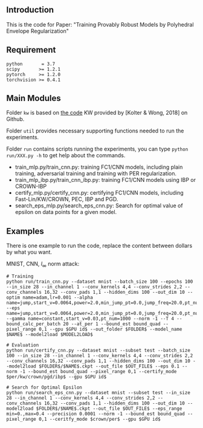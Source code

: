 ## Introduction
This is the code for Paper: "Training Provably Robust Models by Polyhedral Envelope Regularization"

## Requirement

```
python       = 3.7
scipy       >= 1.2.1
pytorch     >= 1.2.0
torchvision >= 0.4.1
```

## Main Modules

Folder `kw` is based on [the code](https://github.com/locuslab/convex_adversarial) KW provided by [Kolter & Wong, 2018] on Github.

Folder `util` provides necessary supporting functions needed to run the experiments.

Folder `run` contains scripts running the experiments, you can type `python run/XXX.py -h` to get help about the commands.

* train_mlp.py/train_cnn.py: training FC1/CNN models, including plain training, adversarial training and training with PER regularization.
* train_mlp_ibp.py/train_cnn_ibp.py: training FC1/CNN models using IBP or CROWN-IBP
* certify_mlp.py/certify_cnn.py: certifying FC1/CNN models, including Fast-Lin/KW/CROWN, PEC, IBP and PGD.
* search_eps_mlp.py/search_eps_cnn.py: Search for optimal value of epsilon on data points for a given model.

## Examples

There is one example to run the code, replace the content between dollars by what you want.

MNIST, CNN, $l_\infty$ norm attack:

```
# Training
python run/train_cnn.py --dataset mnist --batch_size 100 --epochs 100 --in_size 28 --in_channel 1 --conv_kernels 4,4 --conv_strides 2,2 --conv_channels 16,32 --conv_pads 1,1 --hidden_dims 100 --out_dim 10 --optim name=adam,lr=0.001 --alpha name=jump,start_v=0.0064,power=2.0,min_jump_pt=0.0,jump_freq=20.0,pt_num=1000 --eps name=jump,start_v=0.0064,power=2.0,min_jump_pt=0.0,jump_freq=20.0,pt_num=1000 --gamma name=constant,start_v=0.03,pt_num=1000 --norm -1 --T 4 --bound_calc_per_batch 20 --at_per 1 --bound_est bound_quad --pixel_range 0,1 --gpu $GPU id$ --out_folder $FOLDER$ --model_name $NAME$ --model2load $MODEL2LOAD$

# Evaluation
python run/certify_cnn.py --dataset mnist --subset test --batch_size 100 --in_size 28 --in_channel 1 --conv_kernels 4,4 --conv_strides 2,2 --conv_channels 16,32 --conv_pads 1,1 --hidden_dims 100 --out_dim 10 --model2load $FOLDER$/$NAME$.ckpt --out_file $OUT_FILE$ --eps 0.1 --norm -1 --bound_est bound_quad --pixel_range 0,1 --certify_mode $per/kw/crown/pgd/ibp$ --gpu $GPU id$

# Search for Optimal Epsilon
python run/search_eps_cnn.py --dataset mnist --subset test --in_size 28 --in_channel 1 --conv_kernels 4,4 --conv_strides 2,2 --conv_channels 16,32 --conv_pads 1,1 --hidden_dims 100 --out_dim 10 --model2load $FOLDER$/$NAME$.ckpt --out_file $OUT_FILE$ --eps_range min=0.,max=0.4 --precision 0.0001 --norm -1 --bound_est bound_quad --pixel_range 0,1 --ceritfy_mode $crown/per$ --gpu $GPU id$
```

